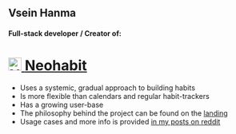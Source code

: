 ## Vsein Hanma
#### Full-stack developer / Creator of:

<h1>
  <a href="https://neohabit.app/" target="_blank"> 
    <img src="https://neohabit.app/assets/neohabit-mini-logo-cyan3-BkSMY-5l.svg" alt="Neohabit" width="26" height="26"/>
  </a>
  <a href="https://neohabit.app/" target="_blank">Neohabit</a>
</h1>

<ul>
  <li>Uses a systemic, gradual approach to building habits</li>
  <li>Is more flexible than calendars and regular habit-trackers</li>
  <li>Has a growing user-base</li>
  <li>The philosophy behind the project can be found on the <a href="https://neohabit.app/" target="_blank">landing</a></li>
  <li>Usage cases and more info is provided <a href="https://www.reddit.com/r/Habits/comments/1987g06/i_developed_an_app_with_a_gradual_systemic/" target="_blank">in my posts on reddit</a></li>
</ul> 
<!--
**Vsein/Vsein** is a ✨ _special_ ✨ repository because its `README.md` (this file) appears on your GitHub profile.

Here are some ideas to get you started:

- 🔭 I’m currently working on ...
- 🌱 I’m currently learning ...
- 👯 I’m looking to collaborate on ...
- 🤔 I’m looking for help with ...
- 💬 Ask me about ...
- 📫 How to reach me: ...
- 😄 Pronouns: ...
- ⚡ Fun fact: ...
-->
